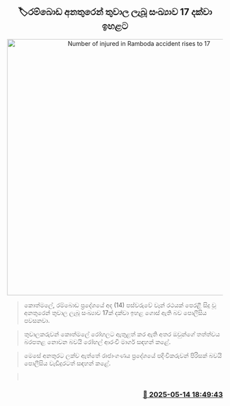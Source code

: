 <p align='center'><b><h2 align='center' title='Number of injured in Ramboda accident rises to 17'>🏷රම්බොඩ අනතුරෙන් තුවාල ලැබූ සංඛ්‍යාව 17 දක්වා ඉහළට</h2></b></p>
<p align='center'><img src='https://helakuru.sgp1.cdn.digitaloceanspaces.com/esana/images/lib/ranboda-yuf.jpg' width='600' alt='Number of injured in Ramboda accident rises to 17'></p>

> කොත්මලේ, රම්බොඩ ප්‍රදේශයේ අද (14) පස්වරුවේ වෑන් රථයක් පෙරළී සිදු වූ අනතුරෙන් තුවාල ලැබූ සංඛ්‍යාව 17ක් දක්වා ඉහළ ‍ගොස් ඇති බව පොලීසිය පවසනවා.

> තුවාලකරුවන් කොත්මලේ රෝහලට ඇතුළත් කර ඇති අතර ඔවුන්ගේ තත්ත්වය බරපතළ නොවන බවයි රෝහල් ආරංචි මාර්ග සඳහන් කළේ.

> මෙසේ අනතුරට ලක්ව ඇත්තේ රාජාංගණය ප්‍රදේශයේ පදිංචිකරුවන් පිරිසක් බවයි පොලීසිය වැඩිදුරටත් සඳහන් කළේ.

>  



<h3 align='right'><a href='https://www.helakuru.lk/esana/p/110085/'>📅 2025-05-14 18:49:43</a></h3>
